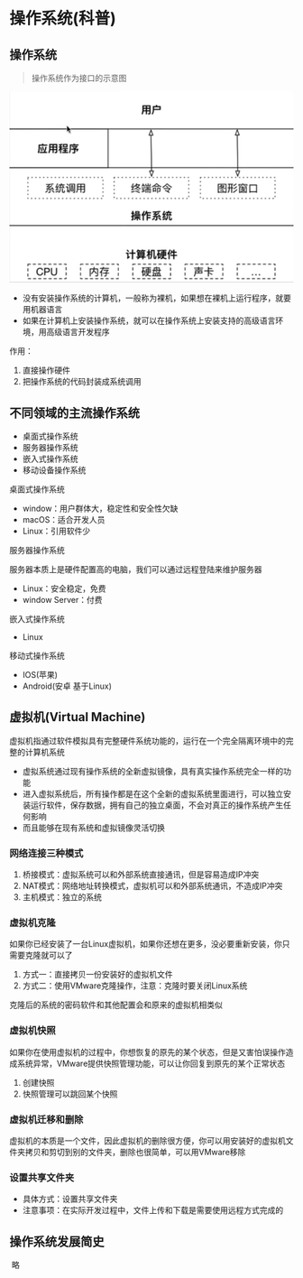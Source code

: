# 操作系统(科普)

## 操作系统

> 操作系统作为接口的示意图

![1645616161617](img/1645616161617.png)

* 没有安装操作系统的计算机，一般称为裸机，如果想在裸机上运行程序，就要用机器语言
* 如果在计算机上安装操作系统，就可以在操作系统上安装支持的高级语言环境，用高级语言开发程序

作用：

1. 直接操作硬件
2. 把操作系统的代码封装成系统调用

## 不同领域的主流操作系统

* 桌面式操作系统
* 服务器操作系统
* 嵌入式操作系统
* 移动设备操作系统

桌面式操作系统

* window：用户群体大，稳定性和安全性欠缺
* macOS：适合开发人员
* Linux：引用软件少

服务器操作系统

服务器本质上是硬件配置高的电脑，我们可以通过远程登陆来维护服务器

* Linux：安全稳定，免费
* window Server：付费

嵌入式操作系统

* Linux

移动式操作系统

* IOS(苹果)
* Android(安卓 基于Linux)

## 虚拟机(Virtual Machine)

虚拟机指通过软件模拟具有完整硬件系统功能的，运行在一个完全隔离环境中的完整的计算机系统

* 虚拟系统通过现有操作系统的全新虚拟镜像，具有真实操作系统完全一样的功能
* 进入虚拟系统后，所有操作都是在这个全新的虚拟系统里面进行，可以独立安装运行软件，保存数据，拥有自己的独立桌面，不会对真正的操作系统产生任何影响
* 而且能够在现有系统和虚拟镜像灵活切换

### 网络连接三种模式

1. 桥接模式：虚拟系统可以和外部系统直接通讯，但是容易造成IP冲突
2. NAT模式：网络地址转换模式，虚拟机可以和外部系统通讯，不造成IP冲突
3. 主机模式：独立的系统

### 虚拟机克隆

如果你已经安装了一台Linux虚拟机，如果你还想在更多，没必要重新安装，你只需要克隆就可以了

1. 方式一：直接拷贝一份安装好的虚拟机文件
2. 方式二：使用VMware克隆操作，注意：克隆时要关闭Linux系统

克隆后的系统的密码软件和其他配置会和原来的虚拟机相类似

### 虚拟机快照

如果你在使用虚拟机的过程中，你想恢复的原先的某个状态，但是又害怕误操作造成系统异常，VMware提供快照管理功能，可以让你回复到原先的某个正常状态

1. 创建快照
2. 快照管理可以跳回某个快照

### 虚拟机迁移和删除

虚拟机的本质是一个文件，因此虚拟机的删除很方便，你可以用安装好的虚拟机文件夹拷贝和剪切到别的文件夹，删除也很简单，可以用VMware移除

### 设置共享文件夹

* 具体方式：设置共享文件夹
* 注意事项：在实际开发过程中，文件上传和下载是需要使用远程方式完成的

## 操作系统发展简史

​	略



